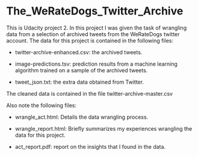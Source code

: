# The_WeRateDogs_Twitter_Archive
This is Udacity project 2. In this project I was given the task of wrangling data from a selection of archived tweets from the WeRateDogs twitter account. The data for this project is contained in the following files:  

* twitter-archive-enhanced.csv: the archived tweets. 

* image-predictions.tsv: prediction results from a machine learning algorithm trained on a sample of the archived tweets. 

* tweet_json.txt: the extra data obtained from Twitter.

The cleaned data is contained in the file twitter-archive-master.csv

Also note the following files:

* wrangle_act.html: Details the data wrangling process.

* wrangle_report.html: Briefly summarizes my experiences wrangling the data for this project.

* act_report.pdf: report on the insights that I found in the data.
